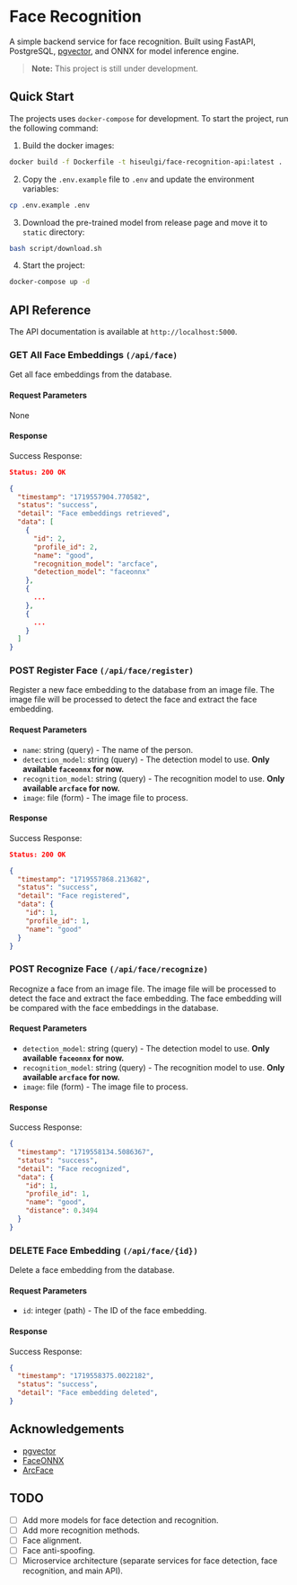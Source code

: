 # Face Recognition

A simple backend service for face recognition. Built using FastAPI, PostgreSQL, [pgvector](https://github.com/pgvector/pgvector), and ONNX for model inference engine.

> **Note:** This project is still under development.

## Quick Start

The projects uses `docker-compose` for development. To start the project, run the following command:

1. Build the docker images:
```bash
docker build -f Dockerfile -t hiseulgi/face-recognition-api:latest .
```

2. Copy the `.env.example` file to `.env` and update the environment variables:
```bash
cp .env.example .env
```

3. Download the pre-trained model from release page and move it to `static` directory:
```bash
bash script/download.sh
```

4. Start the project:
```bash
docker-compose up -d
```

## API Reference

The API documentation is available at `http://localhost:5000`.

### GET All Face Embeddings `(/api/face)`

Get all face embeddings from the database.

#### Request Parameters

None

#### Response

Success Response:

```json
Status: 200 OK

{
  "timestamp": "1719557904.770582",
  "status": "success",
  "detail": "Face embeddings retrieved",
  "data": [
    {
      "id": 2,
      "profile_id": 2,
      "name": "good",
      "recognition_model": "arcface",
      "detection_model": "faceonnx"
    },
    {
      ...
    },
    {
      ...
    }
  ]
}
```

### POST Register Face `(/api/face/register)`

Register a new face embedding to the database from an image file. The image file will be processed to detect the face and extract the face embedding.

#### Request Parameters

- `name`: string (query) - The name of the person.
- `detection_model`: string (query) - The detection model to use. **Only available `faceonnx` for now.**
- `recognition_model`: string (query) - The recognition model to use. **Only available `arcface` for now.**
- `image`: file (form) - The image file to process.

#### Response

Success Response:

```json
Status: 200 OK

{
  "timestamp": "1719557868.213682",
  "status": "success",
  "detail": "Face registered",
  "data": {
    "id": 1,
    "profile_id": 1,
    "name": "good"
  }
}
```

### POST Recognize Face `(/api/face/recognize)`

Recognize a face from an image file. The image file will be processed to detect the face and extract the face embedding. The face embedding will be compared with the face embeddings in the database.

#### Request Parameters

- `detection_model`: string (query) - The detection model to use. **Only available `faceonnx` for now.**
- `recognition_model`: string (query) - The recognition model to use. **Only available `arcface` for now.**
- `image`: file (form) - The image file to process.

#### Response

Success Response:

```json
{
  "timestamp": "1719558134.5086367",
  "status": "success",
  "detail": "Face recognized",
  "data": {
    "id": 1,
    "profile_id": 1,
    "name": "good",
    "distance": 0.3494
  }
}
```

### DELETE Face Embedding `(/api/face/{id})`

Delete a face embedding from the database.

#### Request Parameters

- `id`: integer (path) - The ID of the face embedding.

#### Response

Success Response:

```json
{
  "timestamp": "1719558375.0022182",
  "status": "success",
  "detail": "Face embedding deleted",
}
```

## Acknowledgements

- [pgvector](https://github.com/pgvector/pgvector)
- [FaceONNX](https://github.com/FaceONNX/FaceONNX.Models)
- [ArcFace](https://github.com/onnx/models/tree/main/validated/vision/body_analysis/arcface)

## TODO

- [ ] Add more models for face detection and recognition.
- [ ] Add more recognition methods.
- [ ] Face alignment.
- [ ] Face anti-spoofing.
- [ ] Microservice architecture (separate services for face detection, face recognition, and main API).